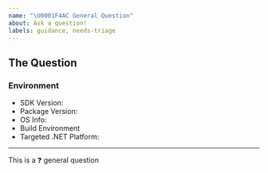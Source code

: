 ```yaml
---
name: "\U0001F4AC General Question"
about: Ask a question!
labels: guidance, needs-triage
---
```


<!--
⚠️ Important Information
Please make sure you have gone through the:
* Existing Issues
* Official Docs
* AWS Forums
before filing a new issue! If your question was already asked, but the 
answer does not satisfy your curiosity, prefer re-opening the existing 
issue to ask for further clarification, instead of filing a new issue.
-->

## The Question
<!--
Ask your question here. Include any details relevant. Make sure you are not
falling prey to the [X/Y problem][2]!
[2]: http://xyproblem.info
-->

### Environment
<!--- Include as many relevant details about the environment where the bug was discovered -->
* SDK Version: <!-- Info from Nuget Package -->
* Package Version: <!-- Info from Nuget Package -->
* OS Info: <!-- Windows 10 | OSX Mojave | Ubuntu | AmazonLinux | etc. -->
* Build Environment <!-- Visual Studio | VSCode + Terminal `dotnet` | etc. -->
* Targeted .NET Platform:  


---

This is a :question: general question